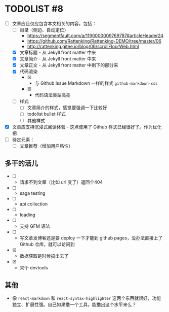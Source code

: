 # TODOLIST #8

* [ ] 文章应且仅应包含本文相关的内容，包括：
  * [ ] 目录（侧边、自动定位） 
    * https://segmentfault.com/a/1190000009769787#articleHeader24
    * https://github.com/Rattenking/Rattenking-DEMO/tree/master/06
    * http://rattenking.gitee.io/blog/06/scrollFloorWeb.html
  * [x] 文章标题 - 从 Jekyll front matter 中来
  * [x] 文章简介 - 从 Jekyll front matter 中来
  * [x] 文章正文 - 从 Jekyll front matter 中剩下的部分来
  * [x] 代码渲染 
    * [x] + 与 Github Issue Markdown 一样的样式 `github-markdown-css`
    * [x] + 代码语法类型高亮
  * [ ] 样式
    * [ ] 文章简介的样式，感觉要强调一下比较好
    * [ ] todolist bullet 样式
    * [ ] 其他样式
* [x] 文章应支持沉浸式阅读体验 - 这点使用了 Github 样式已经很好了。作为优化把
* [ ] 待定元素：
  * [ ] 文章推荐（增加用户粘性）

## 多干的活儿

* [ ] + 请求不到文章（比如 url 变了）返回个404
* [ ] + saga testing 
* [ ] + api collection
* [ ] + loading
* [ ] + 支持 GFM 语法
* [ ] + 写文章发博客还是要 deploy 一下才能到 github pages，没办法直接上了 Github 仓库，就可以访问到
* [x] + 数据获取是时候搞出去了
* [x] + 来个 devtools

## 其他

* 像 `react-markdown` 和 `react-syntax-highlighter` 这两个东西就很好，功能独立、扩展性强。自己如果撸一个工具，能撸出这个水平来么？
